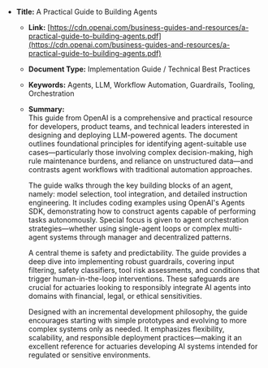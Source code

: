 - **Title:** A Practical Guide to Building Agents  
  - **Link:** [https://cdn.openai.com/business-guides-and-resources/a-practical-guide-to-building-agents.pdf](https://cdn.openai.com/business-guides-and-resources/a-practical-guide-to-building-agents.pdf)  
  - **Document Type:** Implementation Guide / Technical Best Practices  
  - **Keywords:** Agents, LLM, Workflow Automation, Guardrails, Tooling, Orchestration  
  - **Summary:**  
    This guide from OpenAI is a comprehensive and practical resource for developers, product teams, and technical leaders interested in designing and deploying LLM-powered agents. The document outlines foundational principles for identifying agent-suitable use cases—particularly those involving complex decision-making, high rule maintenance burdens, and reliance on unstructured data—and contrasts agent workflows with traditional automation approaches.

    The guide walks through the key building blocks of an agent, namely: model selection, tool integration, and detailed instruction engineering. It includes coding examples using OpenAI's Agents SDK, demonstrating how to construct agents capable of performing tasks autonomously. Special focus is given to agent orchestration strategies—whether using single-agent loops or complex multi-agent systems through manager and decentralized patterns.

    A central theme is safety and predictability. The guide provides a deep dive into implementing robust guardrails, covering input filtering, safety classifiers, tool risk assessments, and conditions that trigger human-in-the-loop interventions. These safeguards are crucial for actuaries looking to responsibly integrate AI agents into domains with financial, legal, or ethical sensitivities.

    Designed with an incremental development philosophy, the guide encourages starting with simple prototypes and evolving to more complex systems only as needed. It emphasizes flexibility, scalability, and responsible deployment practices—making it an excellent reference for actuaries developing AI systems intended for regulated or sensitive environments.
